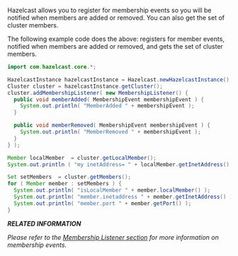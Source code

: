 

Hazelcast allows you to register for membership events so you will be notified when members are added or removed. You can also get the set of cluster members.

The following example code does the above: registers for member events, notified when members are added or removed, and gets the set of cluster members.

```java
import com.hazelcast.core.*;

HazelcastInstance hazelcastInstance = Hazelcast.newHazelcastInstance();
Cluster cluster = hazelcastInstance.getCluster();
cluster.addMembershipListener( new MembershipListener() {
  public void memberAdded( MembershipEvent membershipEvent ) {
    System.out.println( "MemberAdded " + membershipEvent );
  }

  public void memberRemoved( MembershipEvent membershipEvent ) {
    System.out.println( "MemberRemoved " + membershipEvent );
  }
} );

Member localMember  = cluster.getLocalMember();
System.out.println ( "my inetAddress= " + localMember.getInetAddress() );

Set setMembers  = cluster.getMembers();
for ( Member member : setMembers ) {
  System.out.println( "isLocalMember " + member.localMember() );
  System.out.println( "member.inetaddress " + member.getInetAddress() );
  System.out.println( "member.port " + member.getPort() );
}
```

***RELATED INFORMATION***

*Please refer to the [Membership Listener section](/07_Distributed_Events/00_Event_Listener_for_Members/00_Listening_for_Member_Events.md) for more information on membership events.*